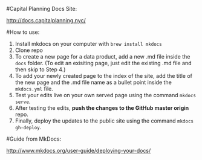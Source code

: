 
#Capital Planning Docs Site: 

http://docs.capitalplanning.nyc/

#How to use:

1. Install mkdocs on your computer with `brew install mkdocs`
2. Clone repo
3. To create a new page for a data product, add a new .md file inside the `docs` folder. (To edit an exisiting page, just edit the existing .md file and then skip to Step 4.)
4. To add your newly created page to the index of the site, add the title of the new page and the .md file name as a bullet point inside the `mkdocs.yml` file. 
5. Test your edits live on your own served page using the command `mkdocs serve`.
6. After testing the edits, **push the changes to the GitHub master origin** repo.
7. Finally, deploy the updates to the public site using the command `mkdocs gh-deploy`.

#Guide from MkDocs:

http://www.mkdocs.org/user-guide/deploying-your-docs/
